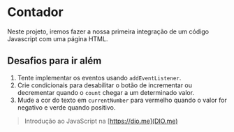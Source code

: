 # Contador

Neste projeto, iremos fazer a nossa primeira integração de um código Javascript com uma página HTML.

## Desafios para ir além

1. Tente implementar os eventos usando `addEventListener`.
2. Crie condicionais para desabilitar o botão de incrementar ou decrementar quando o `count` chegar a um determinado valor.
3. Mude a cor do texto em `currentNumber` para vermelho quando o valor for negativo e verde quando positivo.

> Introdução ao JavaScript na [https://dio.me](DIO.me)
